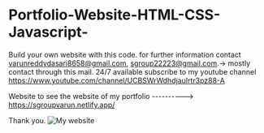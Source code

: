 # Portfolio-Website-HTML-CSS-Javascript-
Build your own website with this code.
for further information contact varunreddydasari8658@gmail.com,
                                sgroup22223@gmail.com.-> mostly contact through this mail.
         24/7 available
 subscribe to my youtube channel https://www.youtube.com/channel/UCBSWrWdhdjauIrtr3pz88-A
 
Website to see the website of my portfolio ----------> https://sgroupvarun.netlify.app/ 

 
 
 Thank you.
![My website](https://user-images.githubusercontent.com/100370259/197521097-1aadd80b-75e0-481b-bd07-0dc353938312.jpeg)
